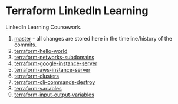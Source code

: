 # Terraform LinkedIn Learning

LinkedIn Learning Coursework.

1. [master](https://github.com/Adron/terraform-lil) - all changes are stored here in the timeline/history of the commits.
2. [terraform-hello-world](https://github.com/Adron/terraform-lil/tree/terraform-hello-world)
3. [terraform-networks-subdomains](https://github.com/Adron/terraform-lil/tree/terraform-networks-subdomains)
4. [terraform-google-instance-server](https://github.com/Adron/terraform-lil/tree/terraform-google-instance-server)
5. [terraform-aws-instance-server](https://github.com/Adron/terraform-lil/tree/terraform-aws-instance-server)
6. [terraform-clusters](https://github.com/Adron/terraform-lil/tree/terraform-clusters)
7. [terraform-cli-commands-destroy](https://github.com/Adron/terraform-lil/tree/terraform-cli-commands-destroy)
8. [terraform-variables](https://github.com/Adron/terraform-lil/tree/terraform-variables)
9. [terraform-input-output-variables](https://github.com/Adron/terraform-lil/tree/terraform-input-output-variables)
